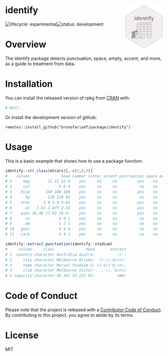 # identify <img src="man/figure/identify.png" align="right" width="120" />
![lifecycle:
experimental](https://img.shields.io/badge/lifecycle-experimental-lightgrey)![status:
development](https://img.shields.io/badge/status-development-blue)

# Overview

The identify package detects punctuation, space, empty, accent, and more, as a guide to treatment from data.

# Installation

You can install the released version of rpkg from [CRAN](https://CRAN.R-project.org) with:

``` r
# Wait.
```

Or install the development version of github:

```
remotes::install_github("brunofariadf/package/identify")
```

# Usage

This is a basic example that shows how to use a package function.

``` r
identify::str_class(mtcars)[,-c(2,4,5)]
#    column              head number letter accent punctuation space empty
# 1     mpg        21 21 22.8    yes     no     no         yes    no    no
# 2     cyl             6 6 4    yes     no     no          no    no    no
# 3    disp       160 160 108    yes     no     no         yes    no    no
# 4      hp        110 110 93    yes     no     no          no    no    no
# 5    drat      3.9 3.9 3.85    yes     no     no         yes    no    no
# 6      wt   2.62 2.875 2.32    yes     no     no         yes    no    no
# 7    qsec 16.46 17.02 18.6~    yes     no     no         yes    no    no
# 8      vs             0 0 1    yes     no     no          no    no    no
# 9      am             1 1 1    yes     no     no          no    no    no
# 10   gear             4 4 4    yes     no     no          no    no    no
# 11   carb             4 4 1    yes     no     no          no    no    no
```

``` r
identify::extract_punctuation(identify::stadium)
#     column     class              head       extract
# 1  country character Australia Austra~          \\'-
# 2     city character Melbourne Brisba~  ()-\\.&/<+>'
# 3     name character Marvel Stadium S~ ()-&\\'@.<+>,
# 4     club character Melbourne Victor~   ,-\\.'&<+>/
# 5 capacity character 56 347 53 223 45~          <NA>
```

# Code of Conduct

Please note that the project is released with a [Contributor Code of Conduct](https://contributor-covenant.org/version/2/0/CODE_OF_CONDUCT.html). By contributing to this project, you agree to abide by its terms.

# License

MIT